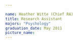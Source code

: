 ```yaml
---

name: Heather Witte (Chief RA)
title: Research Assistant
majors: "Psychology"
graduation_date: May 2011
picture_name: 
---
```

    
    
